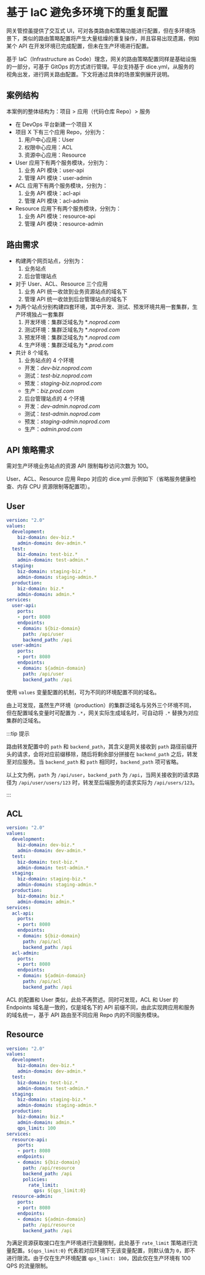 # 基于 IaC 避免多环境下的重复配置

网关管控虽提供了交互式 UI，可对各类路由和策略功能进行配置，但在多环境场景下，类似的路由策略配置将产生大量枯燥的重复操作，并且容易出现遗漏，例如某个 API 在开发环境已完成配置，但未在生产环境进行配置。

基于 IaC（Infrastructure as Code）理念，网关的路由策略配置同样是基础设施的一部分，可基于 GitOps 的方式进行管理。平台支持基于 dice.yml，从服务的视角出发，进行网关路由配置。下文将通过具体的场景案例展开说明。

## 案例结构

本案例的整体结构为：项目 > 应用（代码仓库 Repo）> 服务

- 在 DevOps 平台新建一个项目 X
- 项目 X 下有三个应用 Repo，分别为： 
  1. 用户中心应用：User
  2. 权限中心应用：ACL
  3. 资源中心应用：Resource
- User 应用下有两个服务模块，分别为：
  1. 业务 API 模块：user-api
  2. 管理 API 模块：user-admin
- ACL 应用下有两个服务模块，分别为：
  1. 业务 API 模块：acl-api
  2. 管理 API 模块：acl-admin
- Resource 应用下有两个服务模块，分别为：
  1. 业务 API 模块：resource-api
  2. 管理 API 模块：resource-admin
  

## 路由需求

- 构建两个网页站点，分别为：
  1. 业务站点
  2. 后台管理站点
- 对于 User、ACL、Resource 三个应用
  1. 业务 API 统一收敛到业务资源站点的域名下
  2. 管理 API 统一收敛到后台管理站点的域名下
- 为两个站点分别构建四套环境，其中开发、测试、预发环境共用一套集群，生产环境独占一套集群
  1. 开发环境：集群泛域名为 **.noprod.com*
  2. 测试环境：集群泛域名为 **.noprod.com*
  3. 预发环境：集群泛域名为 **.noprod.com*
  4. 生产环境：集群泛域名为 **.prod.com*
- 共计 8 个域名
  1. 业务站点的 4 个环境
    - 开发：*dev-biz.noprod.com*
    - 测试：*test-biz.noprod.com*
    - 预发：*staging-biz.noprod.com*
    - 生产：*biz.prod.com*
  2. 后台管理站点的 4 个环境
    - 开发：*dev-admin.noprod.com*
    - 测试：*test-admin.noprod.com*
    - 预发：*staging-admin.noprod.com*
    - 生产：*admin.prod.com*
  
## API 策略需求

需对生产环境业务站点的资源 API 限制每秒访问次数为 100。

User、ACL、Resource 应用 Repo 对应的 dice.yml 示例如下（省略服务健康检查、内存 CPU 资源限制等配置项）。

## User

```yaml
version: "2.0"
values:
  development:
    biz-domain: dev-biz.*
    admin-domain: dev-admin.*
  test:
    biz-domain: test-biz.*
    admin-domain: test-admin.*
  staging:
    biz-domain: staging-biz.*
    admin-domain: staging-admin.*
  production:
    biz-domain: biz.*
    admin-domain: admin.*
services:
  user-api:
    ports:
    - port: 8080
    endpoints:
    - domain: ${biz-domain}
      path: /api/user
      backend_path: /api
  user-admin:
    ports:
    - port: 8080
    endpoints:
    - domain: ${admin-domain}
      path: /api/user
      backend_path: /api
```

使用 `values` 变量配置的机制，可为不同的环境配置不同的域名。

由上可发现，虽然生产环境（production）的集群泛域名与另外三个环境不同，但在配置域名变量时可配置为 `.*`，网关实际生成域名时，可自动将 `.*` 替换为对应集群的泛域名。

:::tip 提示

路由转发配置中的 `path` 和 `backend_path`，其含义是网关接收到 `path` 路径前缀开头的请求，会将对应前缀移除，随后将剩余部分拼接在 `backend_path` 之后，转发至对应服务。当 `backend_path` 和 `path` 相同时，`backend_path` 项可省略。

以上文为例，`path` 为 `/api/user`，`backend_path` 为 `/api`，当网关接收到的请求路径为 `/api/user/users/123` 时，转发至后端服务的请求实际为 `/api/users/123`。

:::

## ACL

```yaml
version: "2.0"
values:
  development:
    biz-domain: dev-biz.*
    admin-domain: dev-admin.*
  test:
    biz-domain: test-biz.*
    admin-domain: test-admin.*
  staging:
    biz-domain: staging-biz.*
    admin-domain: staging-admin.*
  production:
    biz-domain: biz.*
    admin-domain: admin.*
services:
  acl-api:
    ports:
    - port: 8080
    endpoints:
    - domain: ${biz-domain}
      path: /api/acl
      backend_path: /api
  acl-admin:
    ports:
    - port: 8080
    endpoints:
    - domain: ${admin-domain}
      path: /api/acl
      backend_path: /api
```

ACL 的配置和 User 类似，此处不再赘述。同时可发现，ACL 和 User 的 Endpoints 域名是一致的，仅是域名下的 API 前缀不同，由此实现跨应用和服务的域名统一，基于 API 路由至不同应用 Repo 内的不同服务模块。

## Resource

```yaml
version: "2.0"
values:
  development:
    biz-domain: dev-biz.*
    admin-domain: dev-admin.*
  test:
    biz-domain: test-biz.*
    admin-domain: test-admin.*
  staging:
    biz-domain: staging-biz.*
    admin-domain: staging-admin.*
  production:
    biz-domain: biz.*
    admin-domain: admin.*
    qps_limit: 100
services:
  resource-api:
    ports:
    - port: 8080
    endpoints:
    - domain: ${biz-domain}
      path: /api/resource
      backend_path: /api
      policies:
        rate_limit:
          qps: ${qps_limit:0}
  resource-admin:
    ports:
    - port: 8080
    endpoints:
    - domain: ${admin-domain}
      path: /api/resource
      backend_path: /api
```

为满足资源获取接口在生产环境进行流量限制，此处基于 `rate_limit` 策略进行流量配置。`${qps_limit:0}` 代表若对应环境下无该变量配置，则默认值为 `0`，即不进行限流。由于仅在生产环境配置 `qps_limit: 100`，因此仅在生产环境有 100 QPS 的流量限制。
